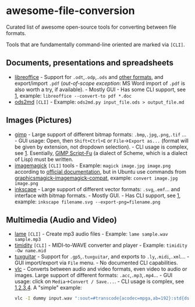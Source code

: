 # awesome-file-conversion
Curated list of awesome open-source tools for converting between file formats.

Tools that are fundamentally command-line oriented are marked via `[CLI]`.

## Documents, presentations and spreadsheets
- [libreoffice](https://www.libreoffice.org) - Support for `.odt`,`.odp`,`.ods` and [other formats](https://help.libreoffice.org/Common/XML_File_Formats), and export/import `.pdf` (*out-of-scope exception*: MS Word import of `.pdf` is also worth a try, if available). - Mostly GUI - Has some CLI support, see [1](https://help.libreoffice.org/Common/Starting_the_Software_With_Parameters), example: `libreoffice --convert-to pdf *.doc`
- [ods2md](https://github.com/kennytm/ods2md) `[CLI]` - Example: `ods2md.py input_file.ods > output_file.md`

## Images (Pictures)
- [gimp](https://www.gimp.org) - Large support of different bitmap formats: `.bmp`,`.jpg`,`.png`,`.tif` ... - GUI usage: Open, then `Shift+Ctrl+E` or `File`->`Export as...` (format will be given by extension, not dropdown selection). - CLI usage is complex, see [1](https://www.gimp.org/tutorials/Basic_Batch/). Esentially, [GIMP Script-Fu](https://docs.gimp.org/en/gimp-using-script-fu-tutorial.html) (a dialect of Scheme, which is a dialect of Lisp) must be written.
- [imagemagick](https://www.imagemagick.org) `[CLI]` tools - Example: `magick image.jpg image.png` according to [official documentation](http://www.imagemagick.org/script/command-line-processing.php), but in Ubuntu use commands from [graphicsmagick-imagemagick-compat](https://packages.ubuntu.com/xenial/all/graphicsmagick-imagemagick-compat/filelist), example: `convert image.jpg image.png`
- [inkscape](https://inkscape.org) - Large support of different vector formats: `.svg`,`.emf`... and interface with bitmap formats. - Mostly GUI. - Has CLI support, see [1](https://inkscape.org/sk/doc/inkscape-man.html), example: `inkscape filename.svg --export-png=filename.png`

## Multimedia (Audio and Video)
- [lame](https://man.cx/lame(1)) `[CLI]` - Create mp3 audio files - Example: `lame sample.wav sample.mp3`
- [timidity](https://man.cx/timidity(1)) `[CLI]` - MIDI-to-WAVE converter and player - Example: `timidity -Ow name.mid`
- [tuxguitar](https://sourceforge.net/projects/tuxguitar) - Support for `.gp5`,`.tuxguitar`, and exports to `.ly`,`.midi`,`.xml`... - GUI import/export via `File` menu. - No documented CLI capabilities.
- [vlc](https://www.videolan.org) - Converts between audio and video formats, even video to audio or images. Large support of different formats: `.acc`,`.mp3`,`.mp4`... - GUI usage: click on `Media`->`Convert / Save...`. - CLI usage is complex, see [1](https://wiki.videolan.org/VLC_command-line_help),[2](https://wiki.videolan.org/VLC_HowTo/Transcode_multiple_videos/),[3](https://superuser.com/questions/388511/how-can-i-make-the-following-conversion-in-vlc-from-the-commandline),[4](https://forum.videolan.org/viewtopic.php?f=4&t=101724). A "simple" example:
    ```bash
    vlc -I dummy input.wav ":sout=#transcode{acodec=mpga,ab=192}:std{dst=output.mp3,access=file}" vlc://quit
    ```
